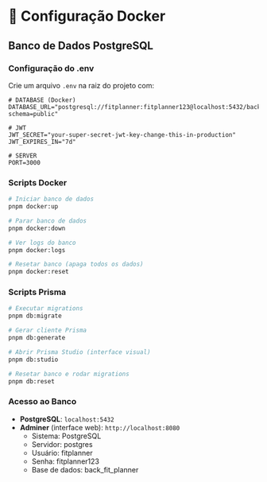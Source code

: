 # 🐳 Configuração Docker

## Banco de Dados PostgreSQL

### Configuração do .env

Crie um arquivo `.env` na raiz do projeto com:

```env
# DATABASE (Docker)
DATABASE_URL="postgresql://fitplanner:fitplanner123@localhost:5432/back_fit_planner?schema=public"

# JWT
JWT_SECRET="your-super-secret-jwt-key-change-this-in-production"
JWT_EXPIRES_IN="7d"

# SERVER
PORT=3000
```

### Scripts Docker

```bash
# Iniciar banco de dados
pnpm docker:up

# Parar banco de dados
pnpm docker:down

# Ver logs do banco
pnpm docker:logs

# Resetar banco (apaga todos os dados)
pnpm docker:reset
```

### Scripts Prisma

```bash
# Executar migrations
pnpm db:migrate

# Gerar cliente Prisma
pnpm db:generate

# Abrir Prisma Studio (interface visual)
pnpm db:studio

# Resetar banco e rodar migrations
pnpm db:reset
```

### Acesso ao Banco

- **PostgreSQL**: `localhost:5432`
- **Adminer** (interface web): `http://localhost:8080`
  - Sistema: PostgreSQL
  - Servidor: postgres
  - Usuário: fitplanner
  - Senha: fitplanner123
  - Base de dados: back_fit_planner